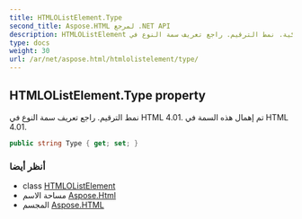 ```yaml
---
title: HTMLOListElement.Type
second_title: Aspose.HTML لمرجع .NET API
description: HTMLOListElement ملكية. نمط الترقيم. راجع تعريف سمة النوع في HTML 4.01. تم إهمال هذه السمة في HTML 4.01.
type: docs
weight: 30
url: /ar/net/aspose.html/htmlolistelement/type/
---
```

## HTMLOListElement.Type property

نمط الترقيم. راجع تعريف سمة النوع في HTML 4.01. تم إهمال هذه السمة في HTML 4.01.

```csharp
public string Type { get; set; }
```

### أنظر أيضا

* class [HTMLOListElement](../)
* مساحة الاسم [Aspose.Html](../../htmlolistelement/)
* المجسم [Aspose.HTML](../../../)


